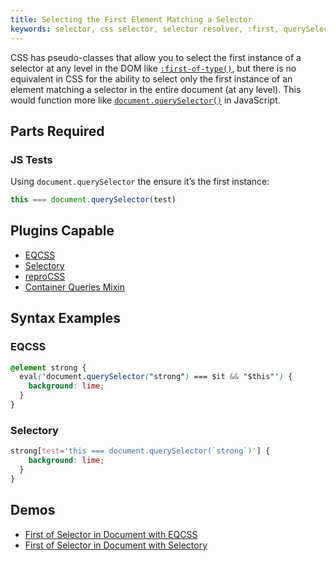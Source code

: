 ```yaml
---
title: Selecting the First Element Matching a Selector
keywords: selector, css selector, selector resolver, :first, querySelector, first in document, first selector
---
```


CSS has pseudo-classes that allow you to select the first instance of a selector at any level in the DOM like [`:first-of-type()`](https://developer.mozilla.org/en-US/docs/Web/CSS/:first-of-type), but there is no equivalent in CSS for the ability to select only the first instance of an element matching a selector in the entire document (at any level). This would function more like [`document.querySelector()`](https://developer.mozilla.org/en-US/docs/Web/API/Document/querySelector) in JavaScript.

## Parts Required

### JS Tests

Using `document.querySelector` the ensure it’s the first instance:

```javascript
this === document.querySelector(test)
```

## Plugins Capable

- [EQCSS](../plugins/eqcss.html)
- [Selectory](../plugins/selectory.html)
- [reproCSS](../plugins/reprocss.html)
- [Container Queries Mixin](../plugins/container-queries-mixin.html)

## Syntax Examples

### EQCSS

```css
@element strong {
  eval('document.querySelector("strong") === $it && "$this"') {
    background: lime;
  }
}
```

### Selectory

```css
strong[test='this === document.querySelector(`strong`)'] {
    background: lime;
  }
}
```

## Demos

- [First of Selector in Document with EQCSS](https://codepen.io/tomhodgins/pen/pPbBMd)
- [First of Selector in Document with Selectory](https://codepen.io/tomhodgins/pen/vmdXRQ)